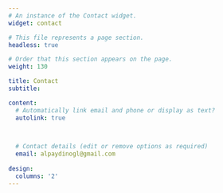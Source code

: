 ```yaml
---
# An instance of the Contact widget.
widget: contact

# This file represents a page section.
headless: true

# Order that this section appears on the page.
weight: 130

title: Contact
subtitle:

content:
  # Automatically link email and phone or display as text?
  autolink: true

 

  # Contact details (edit or remove options as required)
  email: alpaydinogl@gmail.com
  
design:
  columns: '2'
---
```

